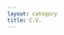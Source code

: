 ```yaml
---
layout: category
title: C.V.
---
```


<object data="../assets/cv.pdf" width="1000" height="1000" type='application/pdf'></object>